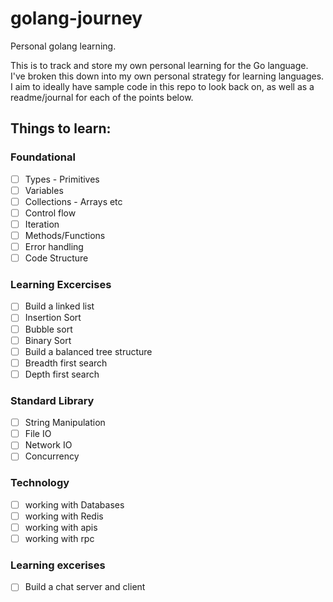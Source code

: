 # golang-journey
Personal golang learning.

This is to track and store my own personal learning for the Go language.
I've broken this down into my own personal strategy for learning languages.
I aim to ideally have sample code in this repo to look back on, as well as a readme/journal for each of the points below.

## Things to learn:

### Foundational
- [ ] Types - Primitives
- [ ] Variables
- [ ] Collections - Arrays etc
- [ ] Control flow
- [ ] Iteration
- [ ] Methods/Functions
- [ ] Error handling
- [ ] Code Structure

### Learning Excercises
- [ ] Build a linked list
- [ ] Insertion Sort
- [ ] Bubble sort
- [ ] Binary Sort
- [ ] Build a balanced tree structure
- [ ] Breadth first search
- [ ] Depth first search

### Standard Library
- [ ] String Manipulation
- [ ] File IO
- [ ] Network IO
- [ ] Concurrency

### Technology
- [ ] working with Databases
- [ ] working with Redis
- [ ] working with apis
- [ ] working with rpc

### Learning excerises
- [ ] Build a chat server and client
